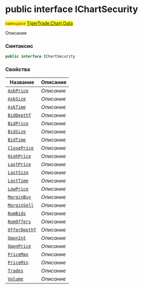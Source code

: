 
# public interface IChartSecurity
<mark style="color:purple;">`namespace` [TigerTrade.Chart](../../TigerTrade.Chart.md).[Data](../../TigerTrade.Chart/Data.md)



Описание

### Синтаксис
```csharp
public interface IChartSecurity
```


### Свойства
| Название | Описание |
| --- | --- |
| [`AskPrice`](./IChartSecurity.cs/Свойства/AskPrice.md) | *Описание* |
| [`AskSize`](./IChartSecurity.cs/Свойства/AskSize.md) | *Описание* |
| [`AskTime`](./IChartSecurity.cs/Свойства/AskTime.md) | *Описание* |
| [`BidDepthT`](./IChartSecurity.cs/Свойства/BidDepthT.md) | *Описание* |
| [`BidPrice`](./IChartSecurity.cs/Свойства/BidPrice.md) | *Описание* |
| [`BidSize`](./IChartSecurity.cs/Свойства/BidSize.md) | *Описание* |
| [`BidTime`](./IChartSecurity.cs/Свойства/BidTime.md) | *Описание* |
| [`ClosePrice`](./IChartSecurity.cs/Свойства/ClosePrice.md) | *Описание* |
| [`HighPrice`](./IChartSecurity.cs/Свойства/HighPrice.md) | *Описание* |
| [`LastPrice`](./IChartSecurity.cs/Свойства/LastPrice.md) | *Описание* |
| [`LastSize`](./IChartSecurity.cs/Свойства/LastSize.md) | *Описание* |
| [`LastTime`](./IChartSecurity.cs/Свойства/LastTime.md) | *Описание* |
| [`LowPrice`](./IChartSecurity.cs/Свойства/LowPrice.md) | *Описание* |
| [`MarginBuy`](./IChartSecurity.cs/Свойства/MarginBuy.md) | *Описание* |
| [`MarginSell`](./IChartSecurity.cs/Свойства/MarginSell.md) | *Описание* |
| [`NumBids`](./IChartSecurity.cs/Свойства/NumBids.md) | *Описание* |
| [`NumOffers`](./IChartSecurity.cs/Свойства/NumOffers.md) | *Описание* |
| [`OfferDepthT`](./IChartSecurity.cs/Свойства/OfferDepthT.md) | *Описание* |
| [`OpenInt`](./IChartSecurity.cs/Свойства/OpenInt.md) | *Описание* |
| [`OpenPrice`](./IChartSecurity.cs/Свойства/OpenPrice.md) | *Описание* |
| [`PriceMax`](./IChartSecurity.cs/Свойства/PriceMax.md) | *Описание* |
| [`PriceMin`](./IChartSecurity.cs/Свойства/PriceMin.md) | *Описание* |
| [`Trades`](./IChartSecurity.cs/Свойства/Trades.md) | *Описание* |
| [`Volume`](./IChartSecurity.cs/Свойства/Volume.md) | *Описание* |



